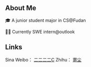## About Me
🎓 A junior student major in CS@Fudan

👩‍💻 Currently SWE intern@outlook


## Links
Sina Weibo： [二二二二C](https://weibo.com/u/6338550883/)
Zhihu： [寄尘](https://www.zhihu.com/people/ji-chen-2-23)

